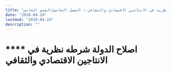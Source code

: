 ```yaml
---
title: "اصلاح الدولة، شرطه نظرية في الانتاجين الاقتصادي والثقافي – الفصل الخامس/القسم الخامس"
date: "2018-04-24"
lastmod: "2018-04-24"
description: ""
---
```

# **** **اصلاح الدولة** شرطه نظرية في الانتاجين الاقتصادي والثقافي

###